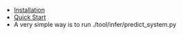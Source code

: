 - [Installation](./doc/doc_en/installation_en.md)
- [Quick Start](./doc/doc_en/quickstart_en.md)
- A very simple way is to run ./tool/infer/predict_system.py
